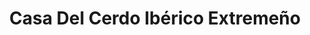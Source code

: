 ---
title: "Casa Del Cerdo Ibérico Extremeño"
url: /sant-boi-de-llobregat/casa-del-cerdo-iberico-extremeno/
shop: carnicero
---